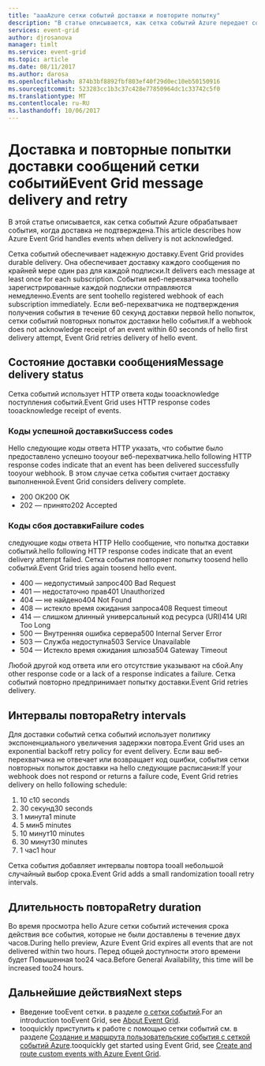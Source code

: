 ```yaml
---
title: "aaaAzure сетки событий доставки и повторите попытку"
description: "В статье описывается, как сетка событий Azure передает события и обрабатывает недоставленные сообщения."
services: event-grid
author: djrosanova
manager: timlt
ms.service: event-grid
ms.topic: article
ms.date: 08/11/2017
ms.author: darosa
ms.openlocfilehash: 874b3bf8892fbf803ef40f29d0ec10eb50150916
ms.sourcegitcommit: 523283cc1b3c37c428e77850964dc1c33742c5f0
ms.translationtype: MT
ms.contentlocale: ru-RU
ms.lasthandoff: 10/06/2017
---
```

# <a name="event-grid-message-delivery-and-retry"></a><span data-ttu-id="37b74-103">Доставка и повторные попытки доставки сообщений сетки событий</span><span class="sxs-lookup"><span data-stu-id="37b74-103">Event Grid message delivery and retry</span></span> 

<span data-ttu-id="37b74-104">В этой статье описывается, как сетка событий Azure обрабатывает события, когда доставка не подтверждена.</span><span class="sxs-lookup"><span data-stu-id="37b74-104">This article describes how Azure Event Grid handles events when delivery is not acknowledged.</span></span>

<span data-ttu-id="37b74-105">Сетка событий обеспечивает надежную доставку.</span><span class="sxs-lookup"><span data-stu-id="37b74-105">Event Grid provides durable delivery.</span></span> <span data-ttu-id="37b74-106">Она обеспечивает доставку каждого сообщения по крайней мере один раз для каждой подписки.</span><span class="sxs-lookup"><span data-stu-id="37b74-106">It delivers each message at least once for each subscription.</span></span> <span data-ttu-id="37b74-107">События веб-перехватчика toohello зарегистрированные каждой подписки отправляются немедленно.</span><span class="sxs-lookup"><span data-stu-id="37b74-107">Events are sent toohello registered webhook of each subscription immediately.</span></span> <span data-ttu-id="37b74-108">Если веб-перехватчика не подтверждения получения события в течение 60 секунд доставки первой hello попыток, сетки событий повторных попыток доставки hello события.</span><span class="sxs-lookup"><span data-stu-id="37b74-108">If a webhook does not acknowledge receipt of an event within 60 seconds of hello first delivery attempt, Event Grid retries delivery of hello event.</span></span>

## <a name="message-delivery-status"></a><span data-ttu-id="37b74-109">Состояние доставки сообщения</span><span class="sxs-lookup"><span data-stu-id="37b74-109">Message delivery status</span></span>

<span data-ttu-id="37b74-110">Сетка событий использует HTTP ответа коды tooacknowledge поступления событий.</span><span class="sxs-lookup"><span data-stu-id="37b74-110">Event Grid uses HTTP response codes tooacknowledge receipt of events.</span></span> 

### <a name="success-codes"></a><span data-ttu-id="37b74-111">Коды успешной доставки</span><span class="sxs-lookup"><span data-stu-id="37b74-111">Success codes</span></span>

<span data-ttu-id="37b74-112">Hello следующие коды ответа HTTP указать, что событие было предоставлено успешно tooyour веб-перехватчика.</span><span class="sxs-lookup"><span data-stu-id="37b74-112">hello following HTTP response codes indicate that an event has been delivered successfully tooyour webhook.</span></span> <span data-ttu-id="37b74-113">В этом случае сетка события считает доставку выполненной.</span><span class="sxs-lookup"><span data-stu-id="37b74-113">Event Grid considers delivery complete.</span></span>

- <span data-ttu-id="37b74-114">200 ОК</span><span class="sxs-lookup"><span data-stu-id="37b74-114">200 OK</span></span>
- <span data-ttu-id="37b74-115">202 — принято</span><span class="sxs-lookup"><span data-stu-id="37b74-115">202 Accepted</span></span>

### <a name="failure-codes"></a><span data-ttu-id="37b74-116">Коды сбоя доставки</span><span class="sxs-lookup"><span data-stu-id="37b74-116">Failure codes</span></span>

<span data-ttu-id="37b74-117">следующие коды ответа HTTP Hello сообщение, что попытка доставки событий.</span><span class="sxs-lookup"><span data-stu-id="37b74-117">hello following HTTP response codes indicate that an event delivery attempt failed.</span></span> <span data-ttu-id="37b74-118">Сетка события повторяет попытку toosend hello событий.</span><span class="sxs-lookup"><span data-stu-id="37b74-118">Event Grid tries again toosend hello event.</span></span> 

- <span data-ttu-id="37b74-119">400 — недопустимый запрос</span><span class="sxs-lookup"><span data-stu-id="37b74-119">400 Bad Request</span></span>
- <span data-ttu-id="37b74-120">401 — недостаточно прав</span><span class="sxs-lookup"><span data-stu-id="37b74-120">401 Unauthorized</span></span>
- <span data-ttu-id="37b74-121">404 — не найдено</span><span class="sxs-lookup"><span data-stu-id="37b74-121">404 Not Found</span></span>
- <span data-ttu-id="37b74-122">408 — истекло время ожидания запроса</span><span class="sxs-lookup"><span data-stu-id="37b74-122">408 Request timeout</span></span>
- <span data-ttu-id="37b74-123">414 — слишком длинный универсальный код ресурса (URI)</span><span class="sxs-lookup"><span data-stu-id="37b74-123">414 URI Too Long</span></span>
- <span data-ttu-id="37b74-124">500 — Внутренняя ошибка сервера</span><span class="sxs-lookup"><span data-stu-id="37b74-124">500 Internal Server Error</span></span>
- <span data-ttu-id="37b74-125">503 — Служба недоступна</span><span class="sxs-lookup"><span data-stu-id="37b74-125">503 Service Unavailable</span></span>
- <span data-ttu-id="37b74-126">504 — Истекло время ожидания шлюза</span><span class="sxs-lookup"><span data-stu-id="37b74-126">504 Gateway Timeout</span></span>

<span data-ttu-id="37b74-127">Любой другой код ответа или его отсутствие указывают на сбой.</span><span class="sxs-lookup"><span data-stu-id="37b74-127">Any other response code or a lack of a response indicates a failure.</span></span> <span data-ttu-id="37b74-128">Сетка событий повторно предпринимает попытку доставки.</span><span class="sxs-lookup"><span data-stu-id="37b74-128">Event Grid retries delivery.</span></span> 

## <a name="retry-intervals"></a><span data-ttu-id="37b74-129">Интервалы повтора</span><span class="sxs-lookup"><span data-stu-id="37b74-129">Retry intervals</span></span>

<span data-ttu-id="37b74-130">Для доставки событий сетка событий использует политику экспоненциального увеличения задержки повтора.</span><span class="sxs-lookup"><span data-stu-id="37b74-130">Event Grid uses an exponential backoff retry policy for event delivery.</span></span> <span data-ttu-id="37b74-131">Если ваш веб-перехватчика не отвечает или возвращает код ошибки, события сетки повторных попыток доставки на hello следующие расписания:</span><span class="sxs-lookup"><span data-stu-id="37b74-131">If your webhook does not respond or returns a failure code, Event Grid retries delivery on hello following schedule:</span></span>

1. <span data-ttu-id="37b74-132">10 с</span><span class="sxs-lookup"><span data-stu-id="37b74-132">10 seconds</span></span>
2. <span data-ttu-id="37b74-133">30 секунд</span><span class="sxs-lookup"><span data-stu-id="37b74-133">30 seconds</span></span>
3. <span data-ttu-id="37b74-134">1 минута</span><span class="sxs-lookup"><span data-stu-id="37b74-134">1 minute</span></span>
4. <span data-ttu-id="37b74-135">5 мин</span><span class="sxs-lookup"><span data-stu-id="37b74-135">5 minutes</span></span>
5. <span data-ttu-id="37b74-136">10 минут</span><span class="sxs-lookup"><span data-stu-id="37b74-136">10 minutes</span></span>
6. <span data-ttu-id="37b74-137">30 минут</span><span class="sxs-lookup"><span data-stu-id="37b74-137">30 minutes</span></span>
7. <span data-ttu-id="37b74-138">1 час</span><span class="sxs-lookup"><span data-stu-id="37b74-138">1 hour</span></span>

<span data-ttu-id="37b74-139">Сетка события добавляет интервалы повтора tooall небольшой случайный выбор срока.</span><span class="sxs-lookup"><span data-stu-id="37b74-139">Event Grid adds a small randomization tooall retry intervals.</span></span>

## <a name="retry-duration"></a><span data-ttu-id="37b74-140">Длительность повтора</span><span class="sxs-lookup"><span data-stu-id="37b74-140">Retry duration</span></span>

<span data-ttu-id="37b74-141">Во время просмотра hello Azure сетки событий истечения срока действия все события, которые не были доставлены в течение двух часов.</span><span class="sxs-lookup"><span data-stu-id="37b74-141">During hello preview, Azure Event Grid expires all events that are not delivered within two hours.</span></span> <span data-ttu-id="37b74-142">Перед общей доступности этого времени будет Повышенная too24 часа.</span><span class="sxs-lookup"><span data-stu-id="37b74-142">Before General Availability, this time will be increased too24 hours.</span></span> 

## <a name="next-steps"></a><span data-ttu-id="37b74-143">Дальнейшие действия</span><span class="sxs-lookup"><span data-stu-id="37b74-143">Next steps</span></span>

* <span data-ttu-id="37b74-144">Введение tooEvent сетки. в разделе [о сетки событий](overview.md).</span><span class="sxs-lookup"><span data-stu-id="37b74-144">For an introduction tooEvent Grid, see [About Event Grid](overview.md).</span></span>
* <span data-ttu-id="37b74-145">tooquickly приступить к работе с помощью сетки событий см. в разделе [Создание и маршрута пользовательские события с сеткой событий Azure](custom-event-quickstart.md).</span><span class="sxs-lookup"><span data-stu-id="37b74-145">tooquickly get started using Event Grid, see [Create and route custom events with Azure Event Grid](custom-event-quickstart.md).</span></span>
